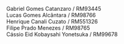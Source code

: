 Gabriel Gomes Catanzaro / RM93445 \
Lucas Gomes Alcântara / RM98766 \
Henrique Canali Cuzato / RM551326 \
Filipe Prado Menezes / RM98765 \
Cássio Eid Kobaysahi Yonetsuka / RM99678 
